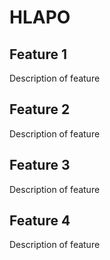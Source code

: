 # HLAPO

## Feature 1

Description of feature

## Feature 2

Description of feature

## Feature 3

Description of feature

## Feature 4

Description of feature